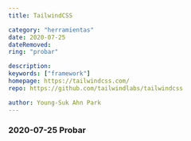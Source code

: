 ```yaml
---
title: TailwindCSS

category: "herramientas"
date: 2020-07-25
dateRemoved: 
ring: "probar"

description: 
keywords: ["framework"]
homepage: https://tailwindcss.com/
repo: https://github.com/tailwindlabs/tailwindcss

author: Young-Suk Ahn Park
---
```


### 2020-07-25 Probar

